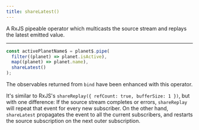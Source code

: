 ```yaml
---
title: shareLatest()
---
```


A RxJS pipeable operator which multicasts the source stream and replays the
latest emitted value.

---

```ts
const activePlanetName$ = planet$.pipe(
  filter((planet) => planet.isActive),
  map((planet) => planet.name),
  shareLatest()
);
```

The observables returned from `bind` have been enhanced with this operator.

It's similar to RxJS's `shareReplay({ refCount: true, bufferSize: 1 })`, but
with one difference: If the source stream completes or errors, `shareReplay`
will repeat that event for every new subscriber. On the other hand, `shareLatest`
propagates the event to all the current subscribers, and restarts the source
subscription on the next outer subscription.
